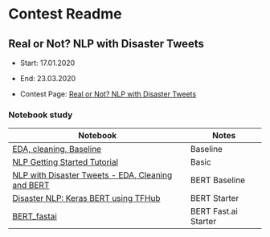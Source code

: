 # Contest Readme
## Real or Not? NLP with Disaster Tweets

* Start: 17.01.2020
* End: 23.03.2020

* Contest Page:
[Real or Not? NLP with Disaster Tweets](https://www.kaggle.com/c/nlp-getting-started)

### Notebook study

Notebook                                                                                         | Notes
------------------------------------------------------------------------------------------------ | ----------
[EDA, cleaning, Baseline](https://www.kaggle.com/shahules/basic-eda-cleaning-and-glove/data)     | Baseline
[NLP Getting Started Tutorial](https://www.kaggle.com/philculliton/nlp-getting-started-tutorial) | Basic
[NLP with Disaster Tweets - EDA, Cleaning and BERT](https://www.kaggle.com/gunesevitan/nlp-with-disaster-tweets-eda-cleaning-and-bert)                                                                                        | BERT Baseline
[Disaster NLP: Keras BERT using TFHub](https://www.kaggle.com/xhlulu/disaster-nlp-keras-bert-using-tfhub) | BERT Starter
[BERT_fastai](https://www.kaggle.com/kpriyanshu256/bert-fastai/data)   | BERT Fast.ai Starter
